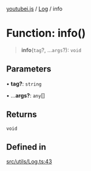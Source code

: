 [youtubei.js](../../../README.md) / [Log](../README.md) / info

# Function: info()

> **info**(`tag`?, ...`args`?): `void`

## Parameters

• **tag?**: `string`

• ...**args?**: `any`[]

## Returns

`void`

## Defined in

[src/utils/Log.ts:43](https://github.com/LuanRT/YouTube.js/blob/e1650e12979e68b9546bc63989f86b651960a10a/src/utils/Log.ts#L43)

